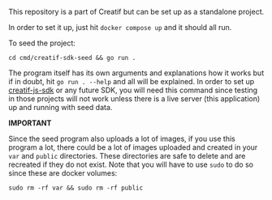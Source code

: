 This repository is a part of Creatif but can be set up as a standalone project. 

In order to set it up, just hit `docker compose up` and it should all run.

To seed the project:

`cd cmd/creatif-sdk-seed && go run .`

The program itself has its own arguments and explanations how it works but if in doubt, hit `go run . --help` and
all will be explained. In order to set up [creatif-js-sdk](https://github.com/Creatif/creatif-js-sdk) or any future SDK,
you will need this command since testing in those projects will not work unless there is a live server (this application)
up and running with seed data. 

**IMPORTANT**

Since the seed program also uploads a lot of images, if you use this program a lot, there could be a lot of images uploaded
and created in your `var` and `public` directories. These directories are safe to delete and are recreated if they do not exist.
Note that you will have to use `sudo` to do so since these are docker volumes:

`sudo rm -rf var && sudo rm -rf public`